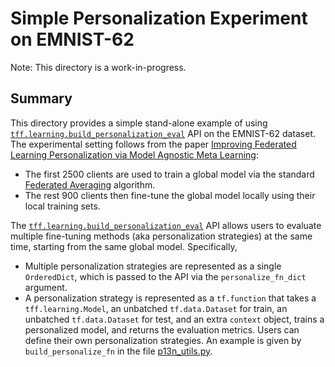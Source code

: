 # Simple Personalization Experiment on EMNIST-62

Note: This directory is a work-in-progress.

## Summary

This directory provides a simple stand-alone example of using
[`tff.learning.build_personalization_eval`](https://github.com/tensorflow/federated/blob/master/tensorflow_federated/python/learning/personalization_eval.py)
API on the EMNIST-62 dataset. The experimental setting follows from the paper
[Improving Federated Learning Personalization via Model Agnostic Meta Learning](https://arxiv.org/abs/1909.12488):

*   The first 2500 clients are used to train a global model via the standard
    [Federated Averaging](https://arxiv.org/abs/1602.05629) algorithm.
*   The rest 900 clients then fine-tune the global model locally using their
    local training sets.

The
[`tff.learning.build_personalization_eval`](https://github.com/tensorflow/federated/blob/master/tensorflow_federated/python/learning/personalization_eval.py)
API allows users to evaluate multiple fine-tuning methods (aka personalization
strategies) at the same time, starting from the same global model. Specifically,

*   Multiple personalization strategies are represented as a single
    `OrderedDict`, which is passed to the API via the `personalize_fn_dict`
    argument.
*   A personalization strategy is represented as a `tf.function` that takes a
    `tff.learning.Model`, an unbatched `tf.data.Dataset` for train, an unbatched
    `tf.data.Dataset` for test, and an extra `context` object, trains a
    personalized model, and returns the evaluation metrics. Users can define
    their own personalization strategies. An example is given by
    `build_personalize_fn` in the file
    [p13n_utils.py](https://github.com/tensorflow/federated/blob/master/tensorflow_federated/python/research/personalization/p13n_utils.py).
